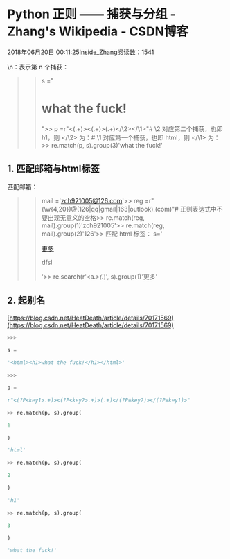 
# Python 正则 —— 捕获与分组 - Zhang's Wikipedia - CSDN博客


2018年06月20日 00:11:25[Inside_Zhang](https://me.csdn.net/lanchunhui)阅读数：1541


\n：表示第 n 个捕获：
>> s ="<html><h1>what the fuck!</h1></html>">> p =r"<(.+)><(.+)>(.+)</\2></\1>"\# \2 对应第二个捕获，也即 h1，则 </\2> 为：</h1>\# \1 对应第一个捕获，也即 html，则 </\1> 为：</html>>> re.match(p, s).group(3)'what the fuck!'
## 1. 匹配邮箱与html标签
匹配邮箱：
>> mail ='zch921005@126.com'>> reg =r"(\w{4,20})@(126|qq|gmail|163|outlook)\.(com)"\# 正则表达式中不要出现无意义的空格>> re.match(reg, mail).group(1)'zch921005'>> re.match(reg, mail).group(2)'126'>>
匹配 html 标签：
>> s='<div><a href="https://support.google.com/chrome/?p=ui_hotword_search" rel="external nofollow" target="_blank">更多</a><p>dfsl</p></div>'>> re.search(r'<a.*>(.*)</a>', s).group(1)'更多'
## 2. 起别名
[https://blog.csdn.net/HeatDeath/article/details/70171569](https://blog.csdn.net/HeatDeath/article/details/70171569)
```python
>>>
```
```python
s =
```
```python
'<html><h1>what the fuck!</h1></html>'
```
```python
>>>
```
```python
p =
```
```python
r"<(?P<key1>.+)><(?P<key2>.+)>(.+)</(?P=key2)></(?P=key1)>"
```
```python
>> re.match(p, s).group(
```
```python
1
```
```python
)
```
```python
'html'
```
```python
>> re.match(p, s).group(
```
```python
2
```
```python
)
```
```python
'h1'
```
```python
>> re.match(p, s).group(
```
```python
3
```
```python
)
```
```python
'what the fuck!'
```

